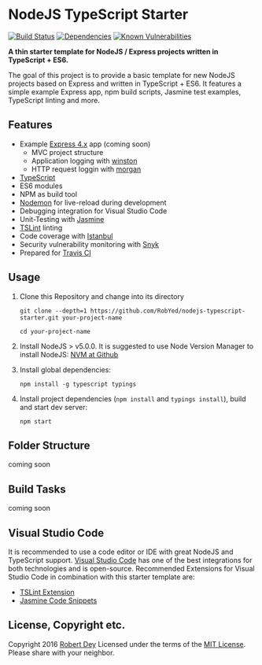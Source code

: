 # NodeJS TypeScript Starter

[![Build Status](https://travis-ci.org/RobYed/nodejs-typescript-starter.svg?branch=master)](https://travis-ci.org/RobYed/nodejs-typescript-starter)
[![Dependencies](https://david-dm.org/RobYed/nodejs-typescript-starter.svg)](https://david-dm.org/robyed/nodejs-typescript-starter)
[![Known Vulnerabilities](https://snyk.io/test/github/RobYed/nodejs-typescript-starter/badge.svg)](https://snyk.io/test/github/RobYed/nodejs-typescript-starter)

**A thin starter template for NodeJS / Express projects written in TypeScript + ES6.**

The goal of this project is to provide a basic template for new NodeJS projects based on Express and written in TypeScript + ES6. 
It features a simple example Express app, npm build scripts, Jasmine test examples, TypeScript linting and more.

## Features
* Example [Express 4.x](http://expressjs.com) app (coming soon)
    - MVC project structure
    - Application logging with [winston](https://github.com/winstonjs/winston)
    - HTTP request loggin with [morgan](https://github.com/expressjs/morgan)
* [TypeScript](http://www.typescriptlang.org)
* ES6 modules
* NPM as build tool
* [Nodemon](http://nodemon.io) for live-reload during development
* Debugging integration for Visual Studio Code
* Unit-Testing with [Jasmine](http://jasmine.github.io)
* [TSLint](https://palantir.github.io/tslint/) linting
* Code coverage with [Istanbul](https://github.com/gotwarlost/istanbul)
* Security vulnerability monitoring with [Snyk](https://snyk.io)
* Prepared for [Travis CI](https://travis-ci.org)


## Usage

1. Clone this Repository and change into its directory

    `git clone --depth=1 https://github.com/RobYed/nodejs-typescript-starter.git your-project-name`

    `cd your-project-name`
2. Install NodeJS > v5.0.0. It is suggested to use Node Version Manager to install NodeJS:
    [NVM at Github](https://github.com/creationix/nvm)
3. Install global dependencies:

    `npm install -g typescript typings`
4. Install project dependencies (`npm install` and `typings install`), build and start dev server:

    `npm start`

## Folder Structure
coming soon

## Build Tasks
coming soon

## Visual Studio Code
It is recommended to use a code editor or IDE with great NodeJS and TypeScript support. 
[Visual Studio Code](https://code.visualstudio.com) has one of the best integrations for both technologies and is open-source.
Recommended Extensions for Visual Studio Code in combination with this starter template are:
* [TSLint Extension](https://marketplace.visualstudio.com/items?itemName=eg2.tslint)
* [Jasmine Code Snippets](https://marketplace.visualstudio.com/items?itemName=xabikos.JasmineSnippets)

## License, Copyright etc.
Copyright 2016 [Robert Dey](https://github.com/RobYed/) Licensed under the terms of the [MIT License](https://opensource.org/licenses/MIT). Please share with your neighbor.